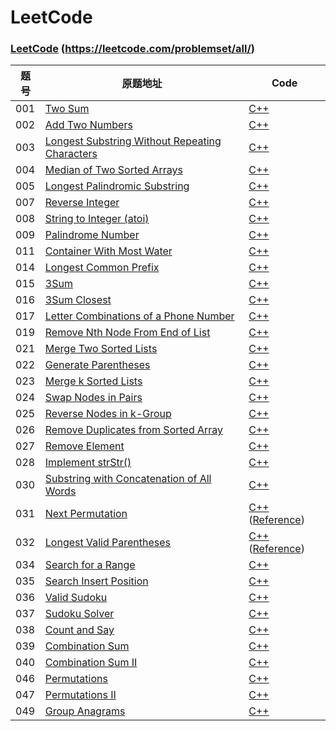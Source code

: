 # LeetCode

### [LeetCode](https://leetcode.com/problemset/all/) (https://leetcode.com/problemset/all/)

|题号|原题地址|Code|
|---|---|---|
|001|[Two Sum](https://leetcode.com/problems/two-sum/description/)|[C++](https://github.com/jerrykcode/LeetCode/blob/master/Algorithms/001.%20Two%20Sum.cpp)|
|002|[Add Two Numbers](https://leetcode.com/problems/add-two-numbers/description/)|[C++](https://github.com/jerrykcode/LeetCode/blob/master/Algorithms/002.%20Add%20Two%20Numbers.cpp)|
|003|[Longest Substring Without Repeating Characters](https://leetcode.com/problems/longest-substring-without-repeating-characters/description/)|[C++](https://github.com/jerrykcode/LeetCode/blob/master/Algorithms/003.%20Longest%20Substring%20Without%20Repeating%20Characters.cpp)|
|004|[Median of Two Sorted Arrays](https://leetcode.com/problems/median-of-two-sorted-arrays/description/)|[C++](https://github.com/jerrykcode/LeetCode/blob/master/Algorithms/004.%20Median%20of%20Two%20Sorted%20Arrays.cpp)|
|005|[Longest Palindromic Substring](https://leetcode.com/problems/longest-palindromic-substring/description/)|[C++](https://github.com/jerrykcode/LeetCode/blob/master/Algorithms/005.%20Longest%20Palindromic%20Substring.cpp)|
|007|[Reverse Integer](https://leetcode.com/problems/reverse-integer/description/)|[C++](https://github.com/jerrykcode/LeetCode/blob/master/Algorithms/007.%20Reverse%20Integer.cpp)|
|008|[String to Integer (atoi)](https://leetcode.com/problems/string-to-integer-atoi/description/)|[C++](https://github.com/jerrykcode/LeetCode/blob/master/Algorithms/008.String%20to%20Integer%20(atoi).cpp)|
|009|[Palindrome Number](https://leetcode.com/problems/palindrome-number/description/)|[C++](https://github.com/jerrykcode/LeetCode/blob/master/Algorithms/009.%20Palindrome%20Number.cpp)|
|011|[Container With Most Water](https://leetcode.com/problems/container-with-most-water/description/)|[C++](https://github.com/jerrykcode/LeetCode/blob/master/Algorithms/011.%20Container%20With%20Most%20Water.cpp)|
|014|[Longest Common Prefix](https://leetcode.com/problems/longest-common-prefix/description/)|[C++](https://github.com/jerrykcode/LeetCode/blob/master/Algorithms/014.%20Longest%20Common%20Prefix.cpp)|
|015|[3Sum](https://leetcode.com/problems/3sum/description/)|[C++](https://github.com/jerrykcode/LeetCode/blob/master/Algorithms/015.%203Sum.cpp)|
|016|[3Sum Closest](https://leetcode.com/problems/3sum-closest/description/)|[C++](https://github.com/jerrykcode/LeetCode/blob/master/Algorithms/016.%203Sum%20Closest.cpp)|
|017|[Letter Combinations of a Phone Number](https://leetcode.com/problems/letter-combinations-of-a-phone-number/description/)|[C++](https://github.com/jerrykcode/LeetCode/blob/master/Algorithms/017.%20Letter%20Combinations%20of%20a%20Phone%20Number.cpp)|
|019|[Remove Nth Node From End of List](https://leetcode.com/problems/remove-nth-node-from-end-of-list/description/)|[C++](https://github.com/jerrykcode/LeetCode/blob/master/Algorithms/019.%20Remove%20Nth%20Node%20From%20End%20of%20List.cpp)|
|021|[Merge Two Sorted Lists](https://leetcode.com/problems/merge-two-sorted-lists/description/)|[C++](https://github.com/jerrykcode/LeetCode/blob/master/Algorithms/021.%20Merge%20Two%20Sorted%20Lists.cpp)|
|022|[Generate Parentheses](https://leetcode.com/problems/generate-parentheses/description/)|[C++](https://github.com/jerrykcode/LeetCode/blob/master/Algorithms/022.%20Generate%20Parentheses.cpp)|
|023|[Merge k Sorted Lists](https://leetcode.com/problems/merge-k-sorted-lists/description/)|[C++](https://github.com/jerrykcode/LeetCode/blob/master/Algorithms/023.%20Merge%20k%20Sorted%20Lists.cpp)|
|024|[Swap Nodes in Pairs](https://leetcode.com/problems/swap-nodes-in-pairs/description/)|[C++](https://github.com/jerrykcode/LeetCode/blob/master/Algorithms/024.%20Swap%20Nodes%20in%20Pairs.cpp)|
|025|[Reverse Nodes in k-Group](https://leetcode.com/problems/reverse-nodes-in-k-group/description/)|[C++](https://github.com/jerrykcode/LeetCode/blob/master/Algorithms/025.%20Reverse%20Nodes%20in%20k-Group.cpp)|
|026|[Remove Duplicates from Sorted Array](https://leetcode.com/problems/remove-duplicates-from-sorted-array/description/)|[C++](https://github.com/jerrykcode/LeetCode/blob/master/Algorithms/026.%20Remove%20Duplicates%20from%20Sorted%20Array.cpp)|
|027|[Remove Element](https://leetcode.com/problems/remove-element/description/)|[C++](https://github.com/jerrykcode/LeetCode/blob/master/Algorithms/027.%20Remove%20Element.cpp)|
|028|[Implement strStr()](https://leetcode.com/problems/implement-strstr/description/)|[C++](https://github.com/jerrykcode/LeetCode/blob/master/Algorithms/028.%20Implement%20strStr().cpp)|
|030|[Substring with Concatenation of All Words](https://leetcode.com/problems/substring-with-concatenation-of-all-words/description/)|[C++](https://github.com/jerrykcode/LeetCode/blob/master/Algorithms/030.%20Substring%20with%20Concatenation%20of%20All%20Words.cpp)|
|031|[Next Permutation](https://leetcode.com/problems/next-permutation/description/)|[C++](https://github.com/jerrykcode/LeetCode/blob/master/Algorithms/031.%20Next%20Permutation%20.cpp)([Reference](https://leetcode.com/problems/next-permutation/solution/))|
|032|[Longest Valid Parentheses](https://leetcode.com/problems/longest-valid-parentheses/description/)|[C++](https://github.com/jerrykcode/LeetCode/blob/master/Algorithms/032.%20Longest%20Valid%20Parentheses.cpp)([Reference](https://leetcode.com/problems/longest-valid-parentheses/solution/))|
|034|[Search for a Range](https://leetcode.com/problems/search-for-a-range/description/)|[C++](https://github.com/jerrykcode/LeetCode/blob/master/Algorithms/034.%20Search%20for%20a%20Range.cpp)|
|035|[Search Insert Position](https://leetcode.com/problems/search-insert-position/description/)|[C++](https://github.com/jerrykcode/LeetCode/blob/master/Algorithms/035.%20Search%20Insert%20Position.cpp)|
|036|[Valid Sudoku](https://leetcode.com/problems/valid-sudoku/description/)|[C++](https://github.com/jerrykcode/LeetCode/blob/master/Algorithms/036.%20Valid%20Sudoku.cpp)|
|037|[Sudoku Solver](https://leetcode.com/problems/sudoku-solver/description/)|[C++](https://github.com/jerrykcode/LeetCode/blob/master/Algorithms/037.%20Sudoku%20Solver.cpp)|
|038|[Count and Say](https://leetcode.com/problems/count-and-say/description/)|[C++](https://github.com/jerrykcode/LeetCode/blob/master/Algorithms/038.%20Count%20and%20Say.cpp)|
|039|[Combination Sum](https://leetcode.com/problems/combination-sum/description/)|[C++](https://github.com/jerrykcode/LeetCode/blob/master/Algorithms/039.%20Combination%20Sum.cpp)|
|040|[Combination Sum II](https://leetcode.com/problems/combination-sum-ii/description/)|[C++](https://github.com/jerrykcode/LeetCode/blob/master/Algorithms/040.%20Combination%20Sum%20II.cpp)|
|046|[Permutations](https://leetcode.com/problems/permutations/description/)|[C++](https://github.com/jerrykcode/LeetCode/blob/master/Algorithms/046.%20Permutations.cpp)|
|047|[Permutations II](https://leetcode.com/problems/permutations-ii/description/)|[C++](https://github.com/jerrykcode/LeetCode/blob/master/Algorithms/047.%20Permutations%20II.cpp)|
|049|[Group Anagrams](https://leetcode.com/problems/group-anagrams/description/)|[C++](https://github.com/jerrykcode/LeetCode/blob/master/Algorithms/049.%20Group%20Anagrams.cpp)|
